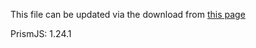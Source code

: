This file can be updated via the download from [this page](https://prismjs.com/download.html#themes=prism&languages=markup+css+clike+javascript+bash+css-extras+git+go+graphql+iecst+java+json+json5+kotlin+latex+makefile+markdown+markup-templating+nginx+php+regex+sass+scss+shell-session+sql+typescript+yaml)

PrismJS: 1.24.1